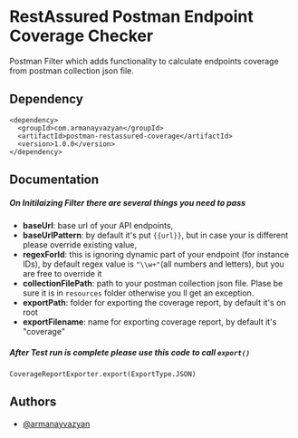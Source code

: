 
# RestAssured Postman Endpoint Coverage Checker

Postman Filter which adds functionality to calculate endpoints coverage from postman collection json file.

## Dependency

```
<dependency>
  <groupId>com.armanayvazyan</groupId>
  <artifactId>postman-restassured-coverage</artifactId>
  <version>1.0.0</version>
</dependency>
```


## Documentation

##### On Initilaizing Filter there are several things you need to pass
- **baseUrl**: base url of your API endpoints,
- **baseUrlPattern**: by default it's put `{{url}}`, but in case your is different please override existing value,
- **regexForId**: this is ignoring dynamic part of your endpoint (for instance IDs), by default regex value is `"\\w+"`(all numbers and letters), but you are free to override it
- **collectionFilePath**: path to your postman collection json file. Plase be sure it is in `resources` folder otherwise you ll get an exception.
- **exportPath**: folder for exporting the coverage report, by default it's on root
- **exportFilename**: name for exporting coverage report, by default it's "coverage"

##### After Test run is complete please use this code to call `export()`

`CoverageReportExporter.export(ExportType.JSON)`
## Authors

- [@armanayvazyan](https://www.github.com/armanayvazyan)

